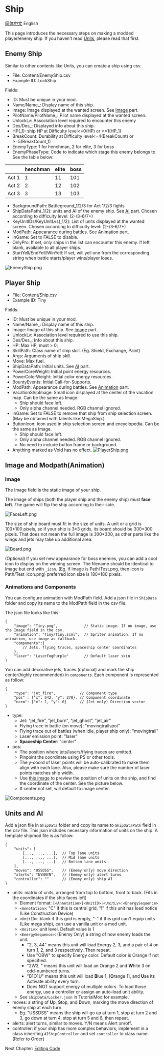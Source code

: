 # Ship
[简体中文](Ship.md) English

This page introduces the necessary steps on making a modded player/enemy ship. If you haven't read [Units](ShipUnit_EN.md), please read that first.

## Enemy Ship

Similar to other contents like Units, you can create a ship using csv. 

- File: Content/EnemyShip.csv
- Example ID: LockShip

Fields:

- ID: Must be unique in your mod.
- Name/Name_: Display name of this ship.
- Image: Image displayed at the wanted screen. See [Image](#image) part.
- PilotName/PilotName_: Pilot name displayed at the wanted screen.
- UnlockLv: Association level required to encounter this enemy
- Des/Des_: Displayed info about this ship.
- HP(_1): ship HP at Difficulty level<=0(HP) or >=1(HP_1)
- BreakCount: Durability at Difficulty level<=4(BreakCount) or >=5(BreakCount_1)
- EnemyType: 1 for henchman, 2 for elite, 3 for boss
- EnemyPhaseType: Code to indicate which stage this enemy belongs to. See the table below:

| | henchman     | elite    | boss     |
| --------| -------- | -------- | -------- |
|Act 1 | 1 | 11 | 101 |
|Act 2 | 2 | 12 | 102 |
|Act 3 | 3 | 13 | 103 |

- BackgroundPath: Battleground_1/2/3 for Act 1/2/3 fights
- ShipDataPath(_1/2): units and AI of the enemy ship. See [AI](#units-and-ai) part. Chosen according to difficulty level: (2-/3-6/7+)
- KeyUnitIDs/KeyUnitLvs(_1/2): List of units displayed at the wanted screen. Chosen according to difficulty level: (2-/3-6/7+)
- ModPath: Appearance during battles. See [Animation](#image) part.
- InGame: Set to FALSE to disable.
- OnlyPro: If set, only ships in the list can encounter this enemy. If left blank, available to all player ships.
- StartYell/EndYell/WinYell: If set, will yell one from the corresponding string when battle starts/player wins/player loses.

![EnemyShip.png](../images/EnemyShip.png)

## Player Ship

- File: Content/Ship.csv
- Example ID: Tiny

Fields:

- ID: Must be unique in your mod.
- Name/Name_: Display name of this ship.
- Image: Image of this ship. See [Image](#image) part.
- UnlockLv: Association level required to use this ship.
- Des/Des_: Info about this ship.
- HP: Max HP, must > 0;
- SkillPath: Class name of ship skill. (Eg. Shield, Exchange, Paint)
- Args: Arguments of ship skill.
- Move: Max fuel.
- ShipDataPath: Initial units. See [AI](#units-and-ai) part.
- PowerCoreWeight: Initial point energy resources.
- PowerColorWeight: Initial color energy resources.
- BountyEvents: Initial Call-for-Supports.
- ModPath: Appearance during battles. See [Animation](#animations-and-components) part.
- VacationShipImage: Small icon displayed at the center of the vacation map. Can be the same as Image. 
    - Ship should face left.
    - Only alpha channel needed. RGB channel ignored.
- InGame: Set to FALSE to remove that ship from ship selection screen. (May be obtained with talents like MegaShip.)
- ButtonIcon: Icon used in ship selection screen and encyclopedia. Can be the same as Image. 
    - Ship should face left.
    - Only alpha channel needed. RGB channel ignored.
    - No need to include button frame or background.
- Anything marked as Void has no effect.
![PlayerShip.png](../images/PlayerShip.png)

## Image and Modpath(Animation)

### Image

The Image field is the static image of your ship. 

The image of ships (both the player ship and the enemy ship) must **face left**. The game will flip the ship according to their side.

![FaceLeft.png](../images/FaceLeft.png)

The size of ship board must fit in the size of units. A unit or a grid is 100\*100 pixels, so if your ship is 3\*3 grids, its board should be 300\*300 pixels. That does not mean the full image is 300\*300, as other parts like the wings and jets may take up additional area.

![Board.png](../images/Board.png)

(Optional) If you set new appearance for boss enemies, you can add a cool icon to display on the winning screen. The filename should be identical to Image but end with `_icon`. (Eg, if Image is Path/Test.png, then icon is Path/Test_icon.png) preferred icon size is 180\*180 pixels.

### Animations and Components

You can configure animation with ModPath field. Add a json file in `ShipData` folder and copy its name to the ModPath field in the csv file.

The json file looks like this:
```
{
    "image": "Tiny.png",            // Static image. If no image, use the Image field in the csv.
    "animation": "Tiny/Tiny.scml",  // Spriter animation. If no animation, use image as fallback.
    "components":{
        // Jets, flying traces, spaceship center coordinates
    },
    "laser": "LaserFogPurple"       // Default laser skin
}
```

You can add decorative jets, traces (optional) and mark the ship center(highly recommended) in `components`. Each component is represented as follow:

```
{
    "type": "jet_fire",           // Component type
    "pos" : {"x": 542, "y": 270}, // Component coordinate
    "norm": {"x": 1, "y": 0}      // (Jet only) Direction vector
}
```

- type: 
    - Jet: "jet_fire", "jet_burn", "jet_ghost", "jet_air"
    - Flying trace in battle (on move): "movingtrailspot"
    - Flying trace out of battles (when idle, player ship only): "movingtrail"
    - Laser emission point: "laser"
    - **Spaceship Center**: "center"
- pos:
    - The position where jets/lasers/flying traces are emitted.
    - Pinpoint the coordinate using PS or other tools.
    - The y-coord of laser points will be auto-calibrated to make them align with each lane. Also, please make sure the number of laser points matches ship width.
    - Use [this image](../images/calibrator.png) to preview the position of units on the ship, and find the coordinate of the center. See the picture below.
    - If center not set, will default to image center.

![Components.png](../images/Components.png)

## Units and AI

Add a json file in `ShipData` folder and copy its name to `ShipDataPath` field in the csv file. This json includes necessary information of units on the ship. A template shipmod file is as follow:

```
{
    "units": [
        [..., ..., ...],  // Top lane units
        [..., ..., ...],  // Mid lane units
        [..., ..., ...]   // Bottom lane units
    ],
    "moves": "USSDSS",    // (Enemy only) move direction
    "alerts": "NYNNYN",   // (Enemy only) alert turns
    "controller": ""      // (Enemy only) ship AI
}
```

- units: matrix of units, arranged from top to bottom, front to back. (Fits in the coordinates if the ship faces left)
    - Element format: `[<Annotation>]<UnitID>|<UnitLv>:<EnergySequence>`
    - `<Annotation>`: "C" if this is central grid, "!" if this unit has load notice (Like Construction Device)
    - `<UnitID>`: blank if this grid is empty, "-" if this grid can't equip units (Like mega ship), can use a vanilla unit or a mod unit.
    - `<UnitLv>`: unit level. Default value is 1
    - `<EnergySequence>`: (Enemy Only) a string of how enemy loads the unit. 
        - "2, 3, 44" means this unit will load Energy 2, 3, and a pair of 4 on turn 1, 2, and 3 respectively. Then repeat.
        - Use "OBW" to specify Energy color. Default color is Orange if not specified.
        - "2W3, " means this unit will load an Orange 2 and **W**hite 3 on odd-numbered turns.
        - "B1O1U" means this unit will load **B**lue 1, [**O**range 1], and **U**se its Activate ability every turn.
        - Does NOT support energy of multiple colors. To load those energy, use a controller or assign an auto-load unit ability.
    - See `ShipData/Locker.json` in TutorialMod for example.
- moves: a string of **U**p, **S**top, and **D**own, marking the move direction of enemy ship at each turn.
    - Eg. "USSDSS" means the ship will go up at turn 1, stop at turn 2 and 3, go down at turn 4, stop at turn 5 and 6, then repeat.
- alerts: alert turns, similar to moves. Y/N means Alert on/off.
- controller: if your ship has more complex behaviors, implement in a class inheriting `AIShipController` and set `controller` to class name. (Refer to Order)

Next Chapter: [Editing Code](Patch_EN.md)